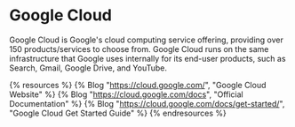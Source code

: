 # Google Cloud

Google Cloud is Google's cloud computing service offering, providing over 150 products/services to choose from. Google Cloud runs on the same infrastructure that Google uses internally for its end-user products, such as Search, Gmail, Google Drive, and YouTube.

{% resources %}
  {% Blog "https://cloud.google.com/", "Google Cloud Website" %}
  {% Blog "https://cloud.google.com/docs", "Official Documentation" %}
  {% Blog "https://cloud.google.com/docs/get-started/", "Google Cloud Get Started Guide" %}
{% endresources %}
